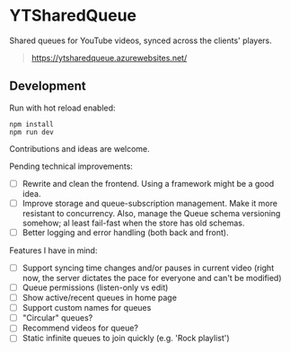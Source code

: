 # YTSharedQueue

Shared queues for YouTube videos, synced across the clients' players.

> https://ytsharedqueue.azurewebsites.net/

## Development

Run with hot reload enabled:

```
npm install
npm run dev
```

Contributions and ideas are welcome.

Pending technical improvements:

- [ ] Rewrite and clean the frontend. Using a framework might be a good idea.
- [ ] Improve storage and queue-subscription management. Make it more resistant to concurrency. Also, manage the Queue schema versioning somehow; al least fail-fast when the store has old schemas.
- [ ] Better logging and error handling (both back and front).

Features I have in mind:

- [ ] Support syncing time changes and/or pauses in current video (right now, the server dictates the pace for everyone and can't be modified)
- [ ] Queue permissions (listen-only vs edit)
- [ ] Show active/recent queues in home page
- [ ] Support custom names for queues
- [ ] "Circular" queues?
- [ ] Recommend videos for queue?
- [ ] Static infinite queues to join quickly (e.g. 'Rock playlist')
